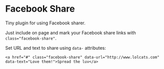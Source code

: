 Facebook Share
==============

Tiny plugin for using Facebook sharer.

Just include on page and mark your Facebook share links with ```class="facebook-share"```.

Set URL and text to share using ```data-``` attributes:

```<a href="#" class="facebook-share" data-url="http://www.lolcats.com" data-text="Love them!">Spread the luv</a>```